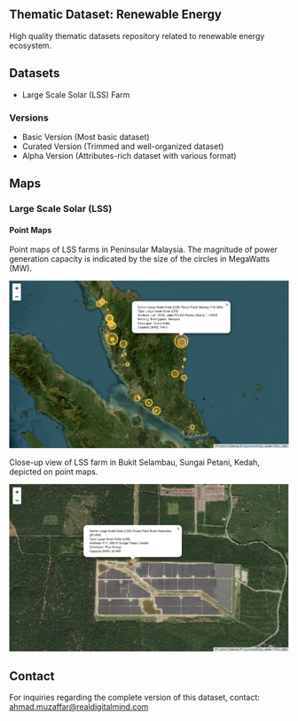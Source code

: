 ## Thematic Dataset: Renewable Energy
High quality thematic datasets repository related to renewable energy ecosystem.

## Datasets
- Large Scale Solar (LSS) Farm

### Versions
- Basic Version (Most basic dataset)
- Curated Version (Trimmed and well-organized dataset)
- Alpha Version (Attributes-rich dataset with various format)

## Maps

### Large Scale Solar (LSS)

#### Point Maps
Point maps of LSS farms in Peninsular Malaysia. The magnitude of power generation capacity is indicated by the size of the circles in MegaWatts (MW).

![alt text](https://github.com/Real-DigitalMind/thematic-dataset-renewable-energy/blob/main/image/Large%20Scale%20Solar%20(LSS)%20Point%20Maps.png)

Close-up view of LSS farm in Bukit Selambau, Sungai Petani, Kedah, depicted on point maps.

![alt text](https://github.com/Real-DigitalMind/thematic-dataset-renewable-energy/blob/main/image/Large%20Scale%20Solar%20(LSS)%20Point%20Maps%20(Bukit%20Selambau).png)

## Contact
For inquiries regarding the complete version of this dataset, contact:
ahmad.muzaffar@realdigitalmind.com

